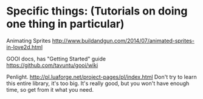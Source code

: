 # Specific things: (Tutorials on doing one thing in particular)

Animating Sprites
http://www.buildandgun.com/2014/07/animated-sprites-in-love2d.html

GOOI docs, has "Getting Started" guide
https://github.com/tavuntu/gooi/wiki

Penlight.
http://pl.luaforge.net/project-pages/pl/index.html
Don't try to learn this entire library, it's too big. It's really good, but you won't have enough time, so get from it what you need.
